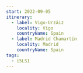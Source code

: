 ```yaml
---
start: 2022-09-05
itinerary:
  - label: Vigo-Urzáiz
    locality: Vigo
    countryName: Spain
  - label: Madrid Chamartín
    locality: Madrid
    countryName: Spain
tags:
  - i5LS1
---
```

